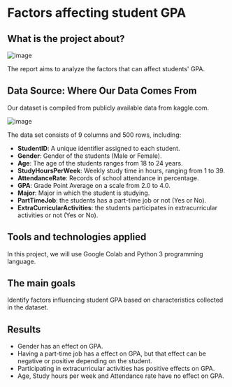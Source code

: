 # Factors affecting student GPA

## What is the project about?

![image](https://github.com/user-attachments/assets/639b8c0e-4a96-430e-b8c9-2b84ec5c875c)

The report aims to analyze the factors that can affect students' GPA.

## Data Source: Where Our Data Comes From

Our dataset is compiled from publicly available data from kaggle.com.

![image](https://github.com/user-attachments/assets/8f985043-aad8-4934-9c96-3243e59a7b01)

The data set consists of 9 columns and 500 rows, including:
-	**StudentID**: A unique identifier assigned to each student.
-	**Gender**: Gender of the students (Male or Female).
-	**Age**: The age of the students ranges from 18 to 24 years.
-	**StudyHoursPerWeek**: Weekly study time in hours, ranging from 1 to 39.
-	**AttendanceRate**: Records of school attendance in percentage.
-	**GPA**: Grade Point Average on a scale from 2.0 to 4.0.
-	**Major**: Major in which the student is studying.
-	**PartTimeJob**: the students has a part-time job or not (Yes or No).
-	**ExtraCurricularActivities**: the students participates in extracurricular activities or not (Yes or No).

## Tools and technologies applied
In this project, we will use Google Colab and Python 3 programming language.

## The main goals
Identify factors influencing student GPA based on characteristics collected in the dataset.

## Results
- Gender has an effect on GPA.
- Having a part-time job has a effect on GPA, but that effect can be negative or positive depending on the student.
- Participating in extracurricular activities has positive effects on GPA.
- Age, Study hours per week and Attendance rate have no effect on GPA.

